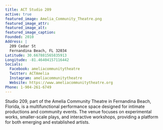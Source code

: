 ```yaml
---
title: ACT Studio 209
active: true
featured_image: Amelia_Community_Theatre.png
featured_image_attr:
featured_image_alt:
featured_image_caption:
Founded: 2010
Address: |
  209 Cedar St
  Fernandina Beach, FL 32034
Latitude: 30.667881565835913
Longitude: -81.46404157116442
Socials:
  Facebook: ameliacommunitytheatre
  Twitter: ACTAmelia
  Instagram: ameliacommunitytheatre
  Website: https://www.ameliacommunitytheatre.org
Phone: 1-904-261-6749
---
```

Studio 209, part of the Amelia Community Theatre in Fernandina Beach, Florida, is a multifunctional performance space designed for intimate productions and community events. The venue focuses on experimental works, smaller-scale plays, and interactive workshops, providing a platform for both emerging and established artists.
